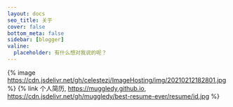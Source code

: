 ```yaml
---
layout: docs
seo_title: 关于
cover: false
bottom_meta: false
sidebar: [blogger]
valine:
  placeholder: 有什么想对我说的呢？
---
```

{% image https://cdn.jsdelivr.net/gh/celestezj/ImageHosting/img/20210212182801.jpg %}
{% link 个人简历, https://muggledy.github.io, https://cdn.jsdelivr.net/gh/muggledy/best-resume-ever/resume/id.jpg %}

